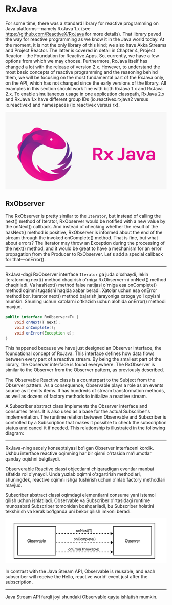 # RxJava

For some time, there was a standard library for reactive programming on Java
platforms—namely RxJava 1.x (see https://github.com/ReactiveX/RxJava for more
details). That library paved the way for reactive programming as we know it in the Java
world today. At the moment, it is not the only library of this kind; we also have Akka
Streams and Project Reactor. The latter is covered in detail in Chapter 4, Project Reactor - the
Foundation for Reactive Apps. So, currently, we have a few options from which we may
choose. Furthermore, RxJava itself has changed a lot with the release of version 2.x.
However, to understand the most basic concepts of reactive programming and the
reasoning behind them, we will be focusing on the most fundamental part of the
RxJava only, on the API, which has not changed since the early versions of the library. All
examples in this section should work fine with both RxJava 1.x and RxJava 2.x.
To enable simultaneous usage in one application classpath, RxJava 2.x and RxJava 1.x have
different group IDs (io.reactivex.rxjava2 versus io.reactivex) and namespaces
(io.reactivex versus rx).

![rx](etc/images/1_7GjqUALlCl8D4r9VKWUYSg.png)

## RxObserver

The RxObserver is pretty similar to the `Iterator`, but instead of calling the next()
method of Iterator, RxObserver would be notified with a new value by the onNext()
callback. And instead of checking whether the result of the hasNext() method is positive,
RxObserver is informed about the end of the stream through the invoked onComplete()
method. That is fine, but what about errors? The Iterator may throw an Exception
during the processing of the next() method, and it would be great to have a mechanism
for an error propagation from the Producer to RxObserver. Let's add a special callback for
that—onError().

---

RxJava-dagi RxObserver interface `Iterator` ga juda o'xshaydi, lekin iteratorning next() method chaqirish o'rniga
RxObserver-ni onNext() method chaqiriladi. Va hasNext() method false natijasi o'rniga esa onComplete() method oqimni
tugatishi haqida xabar beradi. Xatolar uchun esa onError method bor. Iterator next() method bajarish jarayoniga xatoga
yo'l qoyishi mumkin. Shuning uchun xatolarni o'tkazish uchun alohida onError() methodi mavjud.

```java
public interface RxObserver<T> {
    void onNext(T next);
    void onComplete();
    void onError(Exception e);
}
```

This happened because we have just designed an Observer interface, the foundational
concept of RxJava. This interface defines how data flows between every part of a reactive
stream. By being the smallest part of the library, the Observer interface is found
everywhere. The RxObserver is similar to the Observer from the Observer pattern,
as previously described.

The Observable Reactive class is a counterpart to the Subject from the Observer pattern.
As a consequence, Observable plays a role as an events source as it emits items. It has
hundreds of stream transformation methods, as well as dozens of factory methods to
initialize a reactive stream.

A Subscriber abstract class implements the Observer interface and consumes items. It is
also used as a base for the actual Subscriber's implementation. The runtime relation
between Observable and Subscriber is controlled by a Subscription that makes it
possible to check the subscription status and cancel it if needed. This relationship is
illustrated in the following diagram:

---

RxJava-ning asosiy konseptsiyasi bo'lgan Observer interfaceni kordik. Ushbu interface reactive oqimning har bir qismi
o'rtasida ma'lumotlar qanday oqishni belgilaydi.

Observerable Reactive classi objectlarni chiqaradigan eventlar manbai sifatida rol o'ynaydi. Unda yuzlab oqimni
o'zgartirish methodlari, shuningdek, reactive oqimni ishga tushirish uchun o'nlab factory methodlari mavjud.

Subscriber abstract classi oqimdagi elementlarni consume yani istemol qilish uchun ishlatiladi. Observable va Subscriber
o'rtasidagi runtime munosabati Subscriber tomonidan boshqariladi, bu Subscriber holatini tekshirish va kerak bo'lganda
uni bekor qilish imkoni beradi.

![obs](etc/images/img.png)


In contrast with the Java Stream API, Observable is reusable, and each subscriber will receive the Hello, reactive 
world! event just after the subscription.

---

Java Stream API farqli joyi shundaki Observable qayta ishlatish mumkin.

